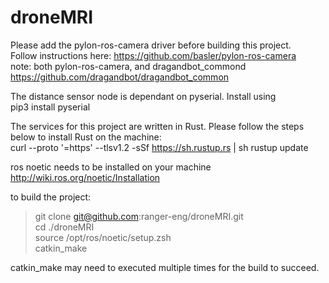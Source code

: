 # droneMRI
Please add the pylon-ros-camera driver before building this project.  
Follow instructions here: https://github.com/basler/pylon-ros-camera  
    note: both pylon-ros-camera, and dragandbot_commond  
    https://github.com/dragandbot/dragandbot_common  

The distance sensor node is dependant on pyserial. Install using   
pip3 install pyserial  

The services for this project are written in Rust. Please follow the steps below to install Rust on the machine:   
curl --proto '=https' --tlsv1.2 -sSf https://sh.rustup.rs | sh
rustup update

ros noetic needs to be installed on your machine  
http://wiki.ros.org/noetic/Installation  

to build the project:  
>git clone git@github.com:ranger-eng/droneMRI.git  
>cd ./droneMRI  
>source /opt/ros/noetic/setup.zsh  
>catkin_make  

catkin_make may need to executed multiple times for the build to succeed. 
